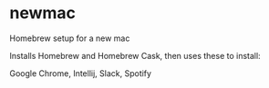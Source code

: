 # newmac
Homebrew setup for a new mac

Installs Homebrew and Homebrew Cask, then uses these to install:

Google Chrome,
Intellij,
Slack,
Spotify
